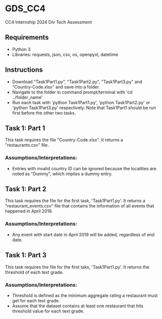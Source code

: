 # GDS_CC4
CC4 Internship 2024 Div Tech Assessment

## Requirements
- Python 3
- Libraries: requests, json, csv, os, openpyxl, datetime

## Instructions 
- Download "Task1Part1.py", "Task1Part2.py", "Task1Part3.py" and "Country-Code.xlsx" and save into a folder.
- Navigate to the folder in command prompt/terminal with 'cd ../folder_name'
- Run each task with 'python Task1Part1.py', 'python Task1Part2.py' or 'python Task1Part3.py' respectively. Note that Task1Part1 should be run first before the other two tasks.

## Task 1: Part 1
This task requires the file "Country-Code.xlsx". It returns a "restaurants.csv" file.
### Assumptions/Interpretations:
- Entries with invalid country ID can be ignored because the localities are noted as "Dummy", which implies a dummy entry.

## Task 1: Part 2
This task requires the file for the first task, 'Task1Part1.py'. It returns a "restaurant_events.csv" file that contains the information of all events that happened in April 2019.
### Assumptions/Interpretations: 
- Any event with start date in April 2019 will be added, regardless of end date.

## Task 1: Part 3
This task requires the file for the first taks, 'Task1Part1.py'. It returns the threshold of each text grade.
### Assumptions/Interpretations:
- Threshold is defined as the minimum aggregate rating a restaurant must get for each text grade.
- Assume that the dataset contains at least one restaurant that hits threshold value for each text grade.
